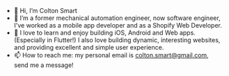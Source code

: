 - 👋 Hi, I’m Colton Smart
- 👀 I’m a former mechanical automation engineer, now software engineer, I've worked as a mobile app developer and as a Shopify Web Developer.
- 🌱 I love to learn and enjoy building iOS, Android and Web apps. (Especially in Flutter!) I also love building dynamic, interesting websites, and providing excellent and simple user experience.
- 📫 How to reach me: my personal email is colton.smart@gmail.com, send me a message!

<!---
colton-smart/colton-smart is a ✨ special ✨ repository because its `README.md` (this file) appears on your GitHub profile.
You can click the Preview link to take a look at your changes.
--->
